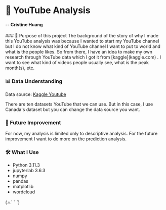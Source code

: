 # 🎥 YouTube Analysis
#### -- Cristine Huang

</n>
### 🎯 Purpose of this project
The background of the story of why I made this YouTube analysis was because I wanted to start my YouTube channel but I do not know what kind of YouTube channel I want to put to world and what is the people likes. So from there, I have an idea to make my own research through YouTube data which I got it from [kaggle](kaggle.com) . I want to see what kind of videos people usually see, what is the peak month(s), etc. 

</n>

### 📊 Data Understanding
Data source: [Kaggle Youtube](https://www.kaggle.com/datasets/datasnaek/youtube-new/data)

</n>

There are ten datasets YouTube that we can use. But in this case, I use Canada's dataset but you can change the data source you want. 

</n>

### 🚀 Future Improvement
For now, my analysis is limited only to descriptive analysis. For the future improvement I want to do more on the prediction analysis.

</n>

### 🛠️ What I Use
- Python 3.11.3
- jupyterlab 3.6.3
- numpy
- pandas
- matplotlib
- wordcloud

(ㅅ´ ˘ `)
